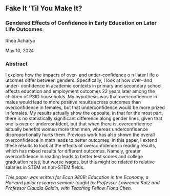 ## Fake It ’Til You Make It?
### Gendered Effects of Confidence in Early Education on Later Life Outcomes
Rhea Acharya

May 10, 2024

### Abstract
I explore how the impacts of over- and under-confidence o n l ater l ife o utcomes differ
between genders. Specifically, I look at how over- and under- confidence in academic contexts in primary
and secondary school affects education and employment outcomes 22 years later among the children of PSID
households. My hypothesis was that overconfidence in males would lead to more positive results across
outcomes than overconfidence in females, but that underconfidence would be more prized in females. My
results actually show the opposite, in that for the most part, there is no statistically significant difference
along gender lines, given that one is over or underconfident, but that when there is, overconfidence
actually benefits women more than men, whereas underconfidence disproportionally hurts them. Previous
work has also shown the overall overconfidence in math leads to better outcomes; in this paper, I extend
these results to look at the effects of overconfidence in reading results, which has mixed results for
different outcomes. Namely, greater overconfidence in reading leads to better test scores and college
graduation rates, but worse wages, but this might be related to relative salaries in STEM vs non-STEM
fields.

_This paper was written for Econ 980B: Education in the Economy, a Harvard junior research seminar
taught by Professor Lawrence Katz and Professor Claudia Goldin, with Teaching Fellow Fiona Chen._
